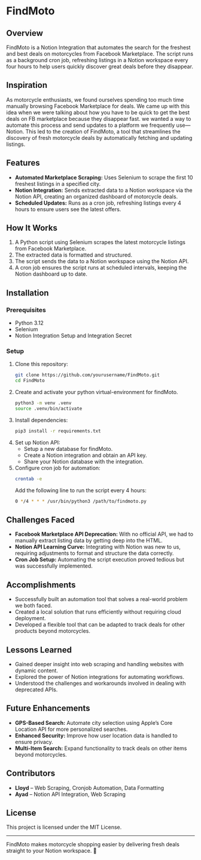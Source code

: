 # FindMoto

## Overview
FindMoto is a Notion Integration that automates the search for the freshest and best deals on motorcycles from Facebook Marketplace. The script runs as a background cron job, refreshing listings in a Notion workspace every four hours to help users quickly discover great deals before they disappear.

## Inspiration
As motorcycle enthusiasts, we found ourselves spending too much time manually browsing Facebook Marketplace for deals. We came up with this idea when we were talking about how you have to be quick to get the best deals on FB marketplace because they disappear fast. we wanted a way to automate this process and send updates to a platform we frequently use—Notion. This led to the creation of FindMoto, a tool that streamlines the discovery of fresh motorcycle deals by automatically fetching and updating listings.

## Features
- **Automated Marketplace Scraping:** Uses Selenium to scrape the first 10 freshest listings in a specified city.
- **Notion Integration:** Sends extracted data to a Notion workspace via the Notion API, creating an organized dashboard of motorcycle deals.
- **Scheduled Updates:** Runs as a cron job, refreshing listings every 4 hours to ensure users see the latest offers.

## How It Works
1. A Python script using Selenium scrapes the latest motorcycle listings from Facebook Marketplace.
2. The extracted data is formatted and structured.
3. The script sends the data to a Notion workspace using the Notion API.
4. A cron job ensures the script runs at scheduled intervals, keeping the Notion dashboard up to date.

## Installation
### Prerequisites
- Python 3.12
- Selenium
- Notion Integration Setup and Integration Secret

### Setup
1. Clone this repository:
   ```bash
   git clone https://github.com/yourusername/FindMoto.git
   cd FindMoto
   ```
2. Create and activate your python virtual-environment for findMoto.
    ```bash
    python3 -m venv .venv
    source .venv/bin/activate
    ```
2. Install dependencies:
   ```bash
   pip3 install -r requirements.txt
   ```
3. Set up Notion API:
   - Setup a new database for findMoto.
   - Create a Notion integration and obtain an API key.
   - Share your Notion database with the integration.
4. Configure cron job for automation:
   ```bash
   crontab -e
   ```
   Add the following line to run the script every 4 hours:
   ```bash
   0 */4 * * * /usr/bin/python3 /path/to/findmoto.py
   ```

## Challenges Faced
- **Facebook Marketplace API Deprecation:** With no official API, we had to manually extract listing data by getting deep into the HTML.
- **Notion API Learning Curve:** Integrating with Notion was new to us, requiring adjustments to format and structure the data correctly.
- **Cron Job Setup:** Automating the script execution proved tedious but was successfully implemented.

## Accomplishments
- Successfully built an automation tool that solves a real-world problem we both faced.
- Created a local solution that runs efficiently without requiring cloud deployment.
- Developed a flexible tool that can be adapted to track deals for other products beyond motorcycles.

## Lessons Learned
- Gained deeper insight into web scraping and handling websites with dynamic content.
- Explored the power of Notion integrations for automating workflows.
- Understood the challenges and workarounds involved in dealing with deprecated APIs.

## Future Enhancements
- **GPS-Based Search:** Automate city selection using Apple’s Core Location API for more personalized searches.
- **Enhanced Security:** Improve how user location data is handled to ensure privacy.
- **Multi-Item Search:** Expand functionality to track deals on other items beyond motorcycles.

## Contributors
- **Lloyd** – Web Scraping, Cronjob Automation, Data Formatting
- **Ayad** – Notion API Integration, Web Scraping

## License
This project is licensed under the MIT License.

---
FindMoto makes motorcycle shopping easier by delivering fresh deals straight to your Notion workspace. 🚀

